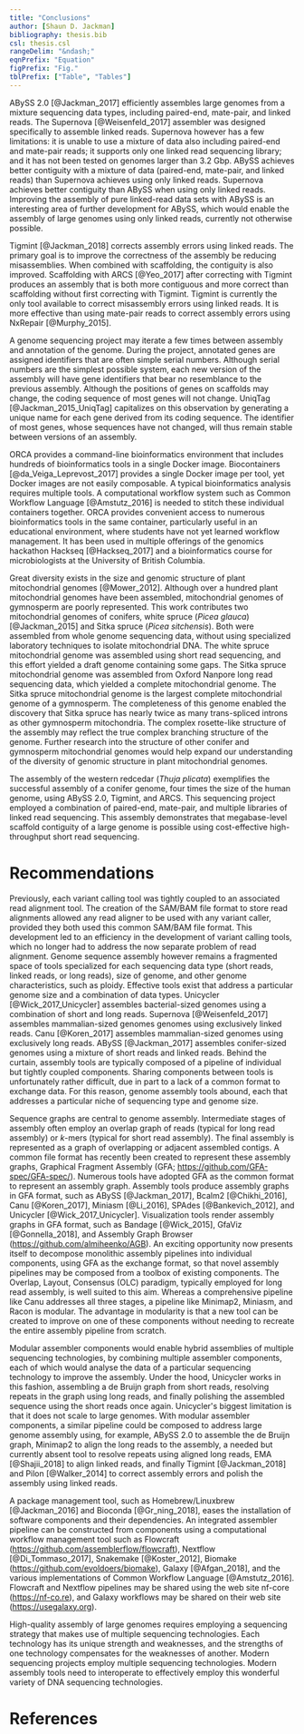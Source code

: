 ```yaml
---
title: "Conclusions"
author: [Shaun D. Jackman]
bibliography: thesis.bib
csl: thesis.csl
rangeDelim: "&ndash;"
eqnPrefix: "Equation"
figPrefix: "Fig."
tblPrefix: ["Table", "Tables"]
---
```


ABySS 2.0 [@Jackman_2017] efficiently assembles large genomes from a mixture sequencing data types, including paired-end, mate-pair, and linked reads. The Supernova [@Weisenfeld_2017] assembler was designed specifically to assemble linked reads. Supernova however has a few limitations: it is unable to use a mixture of data also including paired-end and mate-pair reads; it supports only one linked read sequencing library; and it has not been tested on genomes larger than 3.2 Gbp. ABySS achieves better contiguity with a mixture of data (paired-end, mate-pair, and linked reads) than Supernova achieves using only linked reads. Supernova achieves better contiguity than ABySS when using only linked reads. Improving the assembly of pure linked-read data sets with ABySS is an interesting area of further development for ABySS, which would enable the assembly of large genomes using only linked reads, currently not otherwise possible.

Tigmint [@Jackman_2018] corrects assembly errors using linked reads. The primary goal is to improve the correctness of the assembly be reducing misassemblies. When combined with scaffolding, the contiguity is also improved. Scaffolding with ARCS [@Yeo_2017] after correcting with Tigmint produces an assembly that is both more contiguous and more correct than scaffolding without first correcting with Tigmint. Tigmint is currently the only tool available to correct misassembly errors using linked reads. It is more effective than using mate-pair reads to correct assembly errors using NxRepair [@Murphy_2015].

A genome sequencing project may iterate a few times between assembly and annotation of the genome. During the project, annotated genes are assigned identifiers that are often simple serial numbers. Although serial numbers are the simplest possible system, each new version of the assembly will have gene identifiers that bear no resemblance to the previous assembly. Although the positions of genes on scaffolds may change, the coding sequence of most genes will not change. UniqTag [@Jackman_2015_UniqTag] capitalizes on this observation by generating a unique name for each gene derived from its coding sequence. The identifier of most genes, whose sequences have not changed, will thus remain stable between versions of an assembly.

ORCA provides a command-line bioinformatics environment that includes hundreds of bioinformatics tools in a single Docker image. Biocontainers [@da_Veiga_Leprevost_2017] provides a single Docker image per tool, yet Docker images are not easily composable. A typical bioinformatics analysis requires multiple tools. A computational workflow system such as Common Workflow Language [@Amstutz_2016] is needed to stitch these individual containers together. ORCA provides convenient access to numerous bioinformatics tools in the same container, particularly useful in an educational environment, where students have not yet learned workflow management. It has been used in multiple offerings of the genomics hackathon Hackseq [@Hackseq_2017] and a bioinformatics course for microbiologists at the University of British Columbia.

Great diversity exists in the size and genomic structure of plant mitochondrial genomes [@Mower_2012]. Although over a hundred plant mitochondrial genomes have been assembled, mitochondrial genomes of gymnosperm are poorly represented. This work contributes two mitochondrial genomes of conifers, white spruce (*Picea glauca*) [@Jackman_2015] and Sitka spruce (*Picea sitchensis*). Both were assembled from whole genome sequencing data, without using specialized laboratory techniques to isolate mitochondrial DNA. The white spruce mitochondrial genome was assembled using short read sequencing, and this effort yielded a draft genome containing some gaps. The Sitka spruce mitochondrial genome was assembled from Oxford Nanpore long read sequencing data, which yielded a complete mitochondrial genome. The Sitka spruce mitochondrial genome is the largest complete mitochondrial genome of a gymnosperm. The completeness of this genome enabled the discovery that Sitka spruce has nearly twice as many trans-spliced introns as other gymnosperm mitochondria. The complex rosette-like structure of the assembly may reflect the true complex branching structure of the genome. Further research into the structure of other conifer and gymnosperm mitochondrial genomes would help expand our understanding of the diversity of genomic structure in plant mitochondrial genomes.

The assembly of the western redcedar (*Thuja plicata*) exemplifies the successful assembly of a conifer genome, four times the size of the human genome, using ABySS 2.0, Tigmint, and ARCS. This sequencing project employed a combination of paired-end, mate-pair, and multiple libraries of linked read sequencing. This assembly demonstrates that megabase-level scaffold contiguity of a large genome is possible using cost-effective high-throughput short read sequencing.

# Recommendations

Previously, each variant calling tool was tightly coupled to an associated read alignment tool. The creation of the SAM/BAM file format to store read alignments allowed any read aligner to be used with any variant caller, provided they both used this common SAM/BAM file format. This development led to an efficiency in the development of variant calling tools, which no longer had to address the now separate problem of read alignment. Genome sequence assembly however remains a fragmented space of tools specialized for each sequencing data type (short reads, linked reads, or long reads), size of genome, and other genome characteristics, such as ploidy. Effective tools exist that address a particular genome size and a combination of data types. Unicycler [@Wick_2017_Unicycler] assembles bacterial-sized genomes using a combination of short and long reads. Supernova [@Weisenfeld_2017] assembles mammalian-sized genomes genomes using exclusively linked reads. Canu [@Koren_2017] assembles mammalian-sized genomes using exclusively long reads. ABySS [@Jackman_2017] assembles conifer-sized genomes using a mixture of short reads and linked reads. Behind the curtain, assembly tools are typically composed of a pipeline of individual but tightly coupled components. Sharing components between tools is unfortunately rather difficult, due in part to a lack of a common format to exchange data. For this reason, genome assembly tools abound, each that addresses a particular niche of sequencing type and genome size.

Sequence graphs are central to genome assembly. Intermediate stages of assembly often employ an overlap graph of reads (typical for long read assembly) or *k*-mers (typical for short read assembly). The final assembly is represented as a graph of overlapping or adjacent assembled contigs. A common file format has recently been created to represent these assembly graphs, Graphical Fragment Assembly (GFA; <https://github.com/GFA-spec/GFA-spec/>). Numerous tools have adopted GFA as the common format to represent an assembly graph. Assembly tools produce assembly graphs in GFA format, such as ABySS [@Jackman_2017], Bcalm2 [@Chikhi_2016], Canu [@Koren_2017], Miniasm [@Li_2016], SPAdes [@Bankevich_2012], and Unicycler [@Wick_2017_Unicycler]. Visualization tools render assembly graphs in GFA format, such as Bandage [@Wick_2015], GfaViz [@Gonnella_2018], and Assembly Graph Browser (<https://github.com/almiheenko/AGB>). An exciting opportunity now presents itself to decompose monolithic assembly pipelines into individual components, using GFA as the exchange format, so that novel assembly pipelines may be composed from a toolbox of existing components. The Overlap, Layout, Consensus (OLC) paradigm, typically employed for long read assembly, is well suited to this aim. Whereas a comprehensive pipeline like Canu addresses all three stages, a pipeline like Minimap2, Miniasm, and Racon is modular. The advantage in modularity is that a new tool can be created to improve on one of these components without needing to recreate the entire assembly pipeline from scratch.

Modular assembler components would enable hybrid assemblies of multiple sequencing technologies, by combining multiple assembler components, each of which would analyse the data of a particular sequencing technology to improve the assembly. Under the hood, Unicycler works in this fashion, assembling a de Bruijn graph from short reads, resolving repeats in the graph using long reads, and finally polishing the assembled sequence using the short reads once again. Unicycler's biggest limitation is that it does not scale to large genomes. With modular assembler components, a similar pipeline could be composed to address large genome assembly using, for example, ABySS 2.0 to assemble the de Bruijn graph, Minimap2 to align the long reads to the assembly, a needed but currently absent tool to resolve repeats using aligned long reads, EMA [@Shajii_2018] to align linked reads, and finally Tigmint [@Jackman_2018] and Pilon [@Walker_2014] to correct assembly errors and polish the assembly using linked reads.

A package management tool, such as Homebrew/Linuxbrew [@Jackman_2016] and Bioconda [@Gr_ning_2018], eases the installation of software components and their dependencies. An integrated assembler pipeline can be constructed from components using a computational workflow management tool such as Flowcraft (<https://github.com/assemblerflow/flowcraft>), Nextflow [@Di_Tommaso_2017], Snakemake [@Koster_2012], Biomake (<https://github.com/evoldoers/biomake>), Galaxy [@Afgan_2018], and the various implementations of Common Workflow Language [@Amstutz_2016]. Flowcraft and Nextflow pipelines may be shared using the web site nf-core (<https://nf-co.re>), and Galaxy workflows may be shared on their web site (<https://usegalaxy.org>).

High-quality assembly of large genomes requires employing a sequencing strategy that makes use of multiple sequencing technologies. Each technology has its unique strength and weaknesses, and the strengths of one technology compensates for the weaknesses of another. Modern sequencing projects employ multiple sequencing technologies. Modern assembly tools need to interoperate to effectively employ this wonderful variety of DNA sequencing technologies.

# References
